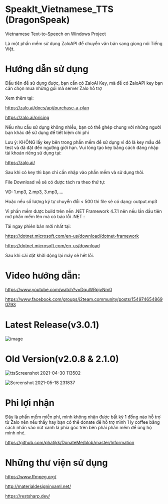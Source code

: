 # SpeakIt_Vietnamese_TTS (DragonSpeak)
Vietnamese Text-to-Speech on Windows Project

Là một phần mềm sử dụng ZaloAPI để chuyển văn bản sang giọng nói Tiếng Việt.

# Hướng dẫn sử dụng

Đầu tiên để sử dụng được, bạn cần có ZaloAI Key, mà để có ZaloAPI key bạn cần chọn mua những gói mà server Zalo hỗ trợ

Xem thêm tại:

https://zalo.ai/docs/api/purchase-a-plan

https://zalo.ai/pricing

Nếu nhu cầu sử dụng không nhiều, bạn có thể ghép chung với những người bạn khác để sử dụng để tiết kiệm chi phí

Lưu ý: KHÔNG lấy key bên trong phần mềm để sử dụng vì đó là key mẫu để test và đã đặt đến ngưỡng giới hạn.
Vui lòng tạo key bằng cách đăng nhập tài khoản riêng sử dụng tại:

https://zalo.ai/

Sau khi có key thì bạn chỉ cần nhập vào phần mềm và sử dụng thôi.

File Download về sẽ có được tách ra theo thứ tự:

VD: 1.mp3, 2.mp3, 3.mp3,....

Hoặc nếu số lượng ký tự chuyển đổi < 500 thì file sẽ có dạng: output.mp3

Vì phần mềm được build trên nền .NET Framework 4.7.1 nên nếu lần đầu tiên mở phần mềm lên mà có báo lỗi .NET :

Tải ngay phiên bản mới nhất tại:

https://dotnet.microsoft.com/en-us/download/dotnet-framework

https://dotnet.microsoft.com/en-us/download

Sau khi cài đặt khởi động lại máy sẽ hết lỗi.

# Video hướng dẫn:

https://www.youtube.com/watch?v=DquWRpjvNm0

https://www.facebook.com/groups/j2team.community/posts/1549746548690793

# Latest Release(v3.0.1)

![image](https://user-images.githubusercontent.com/48487157/148921846-f36a88c3-0120-4692-ba09-6bc96d1d5137.png)

# Old Version(v2.0.8 & 2.1.0)

![ttsScreenshot 2021-04-30 113502](https://user-images.githubusercontent.com/48487157/116680887-6fe05380-a9d6-11eb-9776-bd7b812c5ecf.png)

![Screenshot 2021-05-18 231837](https://user-images.githubusercontent.com/48487157/118687595-673da900-b82f-11eb-84f4-a85fa1075ac1.png)

# Phi lợi nhận

Đây là phần mềm miễn phí, mình không nhận được bất kỳ 1 đồng nào hỗ trợ từ Zalo nên nếu thấy hay bạn có thể donate để hỗ trợ mình 1 ly coffee bằng cách nhấn vào nút xanh lá phía góc trên bên phải phần mềm để ủng hộ mình nhé.

https://github.com/phatjkk/DonateMe/blob/master/Information

# Những thư viện sử dụng

https://www.ffmpeg.org/

http://materialdesigninxaml.net/

https://restsharp.dev/

